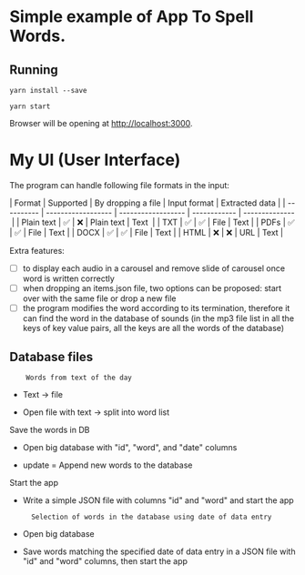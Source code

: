 # Simple example of App To Spell Words.

## Running

```
yarn install --save

yarn start
```

Browser will be opening at [http://localhost:3000](http://localhost:3000).<br>

# My UI (User Interface)

The program can handle following file formats in the input:

| Format     | Supported          | By dropping a file | Input format | Extracted data | 
| ---------- | ------------------ | ------------------ | ------------ | -------------- | 
| Plain text | :white_check_mark: | :x:                | Plain text   | Text           | 
| TXT        | :white_check_mark: | :white_check_mark: | File         | Text           | 
| PDFs       | :white_check_mark: | :white_check_mark: | File         | Text           | 
| DOCX       | :white_check_mark: | :white_check_mark: | File         | Text           | 
| HTML       | :x:                | :x:                | URL          | Text           |


Extra features:
- [ ] to display each audio in a carousel and remove slide of carousel once word is written correctly
- [ ] when dropping an items.json file, two options can be proposed: start over with the same file or drop a new file
- [ ] the program modifies the word according to its termination, therefore it can find the word in the database of sounds (in the mp3 file list in all the keys of key value pairs, all the keys are all the words of the database)

## Database files

        Words from text of the day

- Text -> file

- Open file with text -> split into word list

Save the words in DB
    
- Open big database with "id", "word", and "date" columns

- update = Append new words to the database

Start the app

- Write a simple JSON file with columns "id" and "word" and start the app

        Selection of words in the database using date of data entry

- Open big database

- Save words matching the specified date of data entry in a JSON file with "id" and "word" columns, then start the app
